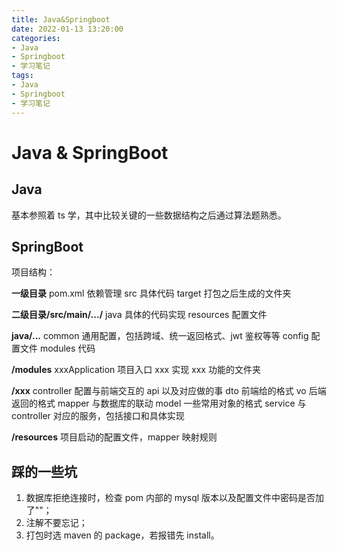 ```yaml
---
title: Java&Springboot
date: 2022-01-13 13:20:00
categories:
- Java
- Springboot
- 学习笔记
tags:
- Java
- Springboot
- 学习笔记
---
```


# Java & SpringBoot

## Java

基本参照着 ts 学，其中比较关键的一些数据结构之后通过算法题熟悉。

## SpringBoot

项目结构：

**一级目录**
pom.xml 依赖管理
src 具体代码
target 打包之后生成的文件夹

**二级目录/src/main/.../**
java 具体的代码实现
resources 配置文件

**java/...**
common 通用配置，包括跨域、统一返回格式、jwt 鉴权等等
config 配置文件
modules 代码

**/modules**
xxxApplication 项目入口
xxx 实现 xxx 功能的文件夹

**/xxx**
controller 配置与前端交互的 api 以及对应做的事
dto 前端给的格式
vo 后端返回的格式
mapper 与数据库的联动
model 一些常用对象的格式
service 与 controller 对应的服务，包括接口和具体实现

**/resources**
项目启动的配置文件，mapper 映射规则

## 踩的一些坑

1. 数据库拒绝连接时，检查 pom 内部的 mysql 版本以及配置文件中密码是否加了""；
2. 注解不要忘记；
3. 打包时选 maven 的 package，若报错先 install。
